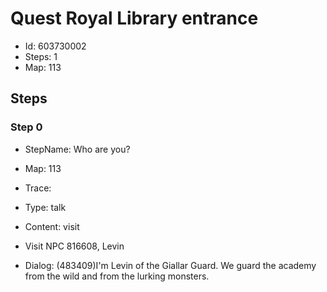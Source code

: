 # Quest Royal Library entrance

- Id: 603730002
- Steps: 1
- Map: 113

## Steps

### Step 0
- StepName:  Who are you?
- Map:  113
- Trace:  
- Type:  talk
- Content:  visit
- Visit NPC 816608, Levin

- Dialog: (483409)I'm Levin of the Giallar Guard. We guard the academy from the wild and from the lurking monsters.


